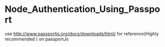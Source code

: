 # Node_Authentication_Using_Passport

use http://www.passportjs.org/docs/downloads/html/ for reference(Highly recommended ) on passportJs
